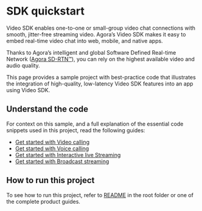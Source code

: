 # SDK quickstart

Video SDK enables one-to-one or small-group video chat connections with smooth, jitter-free streaming video. Agora’s Video SDK makes it easy to embed real-time video chat into web, mobile, and native apps.

Thanks to Agora’s intelligent and global Software Defined Real-time Network ([Agora SD-RTN™](https://docs.agora.io/en/video-calling/overview/core-concepts#agora-sd-rtn)), you can rely on the highest available video and audio quality.

This page provides a sample project with best-practice code that illustrates the integration of high-quality, low-latency Video SDK features into an app using Video SDK.

## Understand the code

For context on this sample, and a full explanation of the essential code snippets used in this project, read the following guides:

* [Get started with Video calling](https://docs.agora.io/en/video-calling/get-started/get-started-sdk?platform=android)
* [Get started with Voice calling](https://docs.agora.io/en/voice-calling/get-started/get-started-sdk?platform=android)
* [Get started with Interactive live Streaming](https://docs.agora.io/en/interactive-live-streaming/get-started/get-started-sdk?platform=android)
* [Get started with Broadcast streaming](https://docs.agora.io/en/broadcast-streaming/get-started/get-started-sdk?platform=android)


## How to run this project

To see how to run this project, refer to [README](../README.md) in the root folder or one of the complete product guides.
